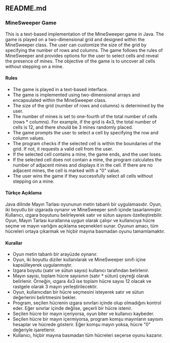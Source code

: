 ## README.md

### MineSweeper Game

This is a text-based implementation of the MineSweeper game in Java. The game is played on a two-dimensional grid and designed within the MineSweeper class. The user can customize the size of the grid by specifying the number of rows and columns. The game follows the rules of MineSweeper and provides options for the user to select cells and reveal the presence of mines. The objective of the game is to uncover all cells without stepping on a mine.

#### Rules

- The game is played in a text-based interface.
- The game is implemented using two-dimensional arrays and encapsulated within the MineSweeper class.
- The size of the grid (number of rows and columns) is determined by the user.
- The number of mines is set to one-fourth of the total number of cells (rows * columns). For example, if the grid is 4x3, the total number of cells is 12, and there should be 3 mines randomly placed.
- The game prompts the user to select a cell by specifying the row and column values.
- The program checks if the selected cell is within the boundaries of the grid. If not, it requests a valid cell from the user.
- If the selected cell contains a mine, the game ends, and the user loses.
- If the selected cell does not contain a mine, the program calculates the number of adjacent mines and displays it in the cell. If there are no adjacent mines, the cell is marked with a "0" value.
- The user wins the game if they successfully select all cells without stepping on a mine.

#### Türkçe Açıklama

Java dilinde Mayın Tarlası oyununun metin tabanlı bir uygulamasıdır. Oyun, iki boyutlu bir ızgarada oynanır ve MineSweeper sınıfı içinde tasarlanmıştır. Kullanıcı, ızgara boyutunu belirleyerek satır ve sütun sayısını özelleştirebilir. Oyun, Mayın Tarlası kurallarına uygun olarak çalışır ve kullanıcıya hücre seçme ve mayın varlığını açıklama seçenekleri sunar. Oyunun amacı, tüm hücreleri ortaya çıkarmak ve hiçbir mayına basmadan oyunu tamamlamaktır.

#### Kurallar

- Oyun metin tabanlı bir arayüzde oynanır.
- Oyun, iki boyutlu diziler kullanılarak ve MineSweeper sınıfı içine kapsülleyerek uygulanmıştır.
- Izgara boyutu (satır ve sütun sayısı) kullanıcı tarafından belirlenir.
- Mayın sayısı, toplam hücre sayısının (satır * sütun) çeyreği olarak belirlenir. Örneğin, ızgara 4x3 ise toplam hücre sayısı 12 olacak ve rastgele olarak 3 mayın yerleştirilecektir.
- Oyun, kullanıcıdan bir hücre seçmesini isteyerek satır ve sütun değerlerini belirtmesini bekler.
- Program, seçilen hücrenin ızgara sınırları içinde olup olmadığını kontrol eder. Eğer sınırlar içinde değilse, geçerli bir hücre istenir.
- Seçilen hücre bir mayın içeriyorsa, oyun biter ve kullanıcı kaybeder.
- Seçilen hücre bir mayın içermiyorsa, program komşu mayınların sayısını hesaplar ve hücrede gösterir. Eğer komşu mayın yoksa, hücre "0" değeriyle işaretlenir.
- Kullanıcı, hiçbir mayına basmadan tüm hücreleri seçerse oyunu kazanır.
